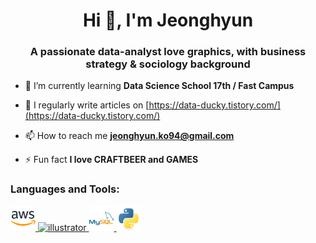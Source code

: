 <h1 align="center">Hi 👋, I'm Jeonghyun</h1>
<h3 align="center">A passionate data-analyst love graphics, with business strategy & sociology background</h3>



- 🌱 I’m currently learning **Data Science School 17th / Fast Campus**

- 📝 I regularly write articles on [https://data-ducky.tistory.com/](https://data-ducky.tistory.com/)

- 📫 How to reach me **jeonghyun.ko94@gmail.com**

- ⚡ Fun fact **I love CRAFTBEER and GAMES**


<h3 align="left">Languages and Tools:</h3>
<p align="left"> <a href="https://aws.amazon.com" target="_blank"> <img src="https://raw.githubusercontent.com/devicons/devicon/master/icons/amazonwebservices/amazonwebservices-original-wordmark.svg" alt="aws" width="40" height="40"/> </a> <a href="https://www.adobe.com/in/products/illustrator.html" target="_blank"> <img src="https://www.vectorlogo.zone/logos/adobe_illustrator/adobe_illustrator-icon.svg" alt="illustrator" width="40" height="40"/> </a> <a href="https://www.mysql.com/" target="_blank"> <img src="https://raw.githubusercontent.com/devicons/devicon/master/icons/mysql/mysql-original-wordmark.svg" alt="mysql" width="40" height="40"/> </a> <a href="https://www.python.org" target="_blank"> <img src="https://raw.githubusercontent.com/devicons/devicon/master/icons/python/python-original.svg" alt="python" width="40" height="40"/> </a> </p>
